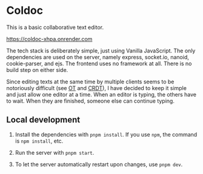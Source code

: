 # Coldoc

This is a basic collaborative text editor.

https://coldoc-xhpa.onrender.com

The tech stack is deliberately simple, just using Vanilla JavaScript. The only dependencies are used on the server, namely express, socket.io, nanoid, cookie-parser, and ejs. The frontend uses no framework at all. There is no build step on either side.

Since editing texts at the same time by multiple clients seems to be notoriously difficult (see [OT](https://en.wikipedia.org/wiki/Operational_transformation) and [CRDT](https://en.wikipedia.org/wiki/Conflict-free_replicated_data_type)), I have decided to keep it simple and just allow one editor at a time. When an editor is typing, the others have to wait. When they are finished, someone else can continue typing.

## Local development

1. Install the dependencies with `pnpm install`. If you use `npm`, the command is `npm install`, etc.

2. Run the server with `pnpm start`.

3. To let the server automatically restart upon changes, use `pnpm dev`.
